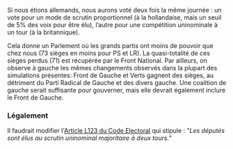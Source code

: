 Si nous étions allemands, nous aurons voté deux fois la même journée : un vote pour un mode de scrutin proportionnel (à la hollandaise, mais un seuil de 5% des voix pour être élu), l’autre pour une compétition uninominale à un tour (à la britannique).

Cela donne un Parlement où les grands partis ont moins de pouvoir que chez nous (73 sièges en moins pour PS et LR). La quasi-totalité de ces sièges perdus (71) est récupérée par le Front National. Par ailleurs, on observe à gauche les mêmes changements observés dans la plupart des simulations présentes: Front de Gauche et Verts gagnent des sièges, au détriment du Parti Radical de Gauche et des divers gauche. Une coalition de gauche serait suffisante pour gouverner, mais elle devrait également inclure le Front de Gauche.

### Légalement
Il faudrait modifier l'[Article L123 du Code Electoral](https://www.legifrance.gouv.fr/affichCodeArticle.do;jsessionid=CC82B641FB99F8D0C46F3F7B518AE810.tpdila11v_1?idArticle=LEGIARTI000006353292&cidTexte=LEGITEXT000006070239&dateTexte=20161125) qui stipule : "_Les députés sont élus au scrutin uninominal majoritaire à deux tours._"
